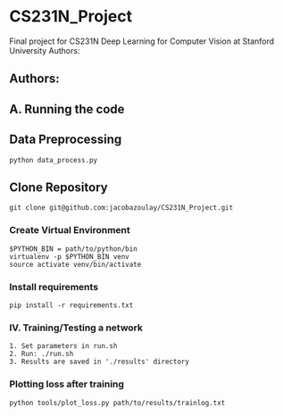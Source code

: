 # CS231N_Project
Final project for CS231N Deep Learning for Computer Vision at Stanford University
Authors: 

## Authors: 

## A. Running the code

## Data Preprocessing
    python data_process.py

## Clone Repository
    git clone git@github.com:jacobazoulay/CS231N_Project.git

### Create Virtual Environment
    $PYTHON_BIN = path/to/python/bin
    virtualenv -p $PYTHON_BIN venv
    source activate venv/bin/activate
   
### Install requirements
    pip install -r requirements.txt

### IV. Training/Testing a network
    1. Set parameters in run.sh
    2. Run: ./run.sh
    3. Results are saved in './results' directory
    
### Plotting loss after training
    python tools/plot_loss.py path/to/results/trainlog.txt